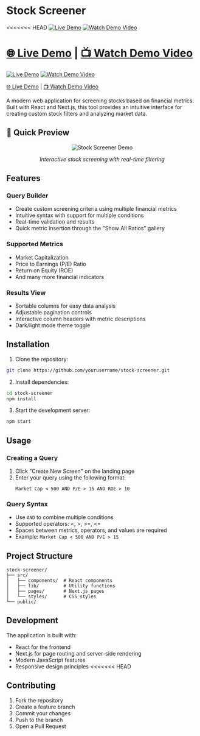 # Stock Screener

<<<<<<< HEAD
[![Live Demo](https://img.shields.io/badge/Live-Demo-brightgreen.svg)](https://stock-screener-demo.vercel.app)
[![Watch Demo Video](https://img.shields.io/badge/Watch-Demo_Video-red.svg)](https://youtu.be/your-demo-video)

[🌐 Live Demo](https://stock-screener-demo.vercel.app) | [📺 Watch Demo Video](https://youtu.be/your-demo-video)
=======
[![Live Demo](https://img.shields.io/badge/Live-Demo-brightgreen.svg)](https://stock-screener-tool-rosy.vercel.app/)
[![Watch Demo Video](https://img.shields.io/badge/Watch-Demo_Video-red.svg)](https://youtu.be/your-demo-video)

[🌐 Live Demo](https://stock-screener-tool-rosy.vercel.app/) | [📺 Watch Demo Video](https://youtu.be/your-demo-video)


A modern web application for screening stocks based on financial metrics. Built with React and Next.js, this tool provides an intuitive interface for creating custom stock filters and analyzing market data.

## 🎯 Quick Preview

<div align="center">
  <img src="/api/placeholder/800/400" alt="Stock Screener Demo" />
  <p><i>Interactive stock screening with real-time filtering</i></p>
</div>

## Features

### Query Builder
- Create custom screening criteria using multiple financial metrics
- Intuitive syntax with support for multiple conditions
- Real-time validation and results
- Quick metric insertion through the "Show All Ratios" gallery

### Supported Metrics
- Market Capitalization
- Price to Earnings (P/E) Ratio
- Return on Equity (ROE)
- And many more financial indicators

### Results View
- Sortable columns for easy data analysis
- Adjustable pagination controls
- Interactive column headers with metric descriptions
- Dark/light mode theme toggle

## Installation

1. Clone the repository:
```bash
git clone https://github.com/yourusername/stock-screener.git
```

2. Install dependencies:
```bash
cd stock-screener
npm install
```

3. Start the development server:
```bash
npm start
```

## Usage

### Creating a Query
1. Click "Create New Screen" on the landing page
2. Enter your query using the following format:
   ```
   Market Cap < 500 AND P/E > 15 AND ROE > 10
   ```

### Query Syntax
- Use `AND` to combine multiple conditions
- Supported operators: <, >, >=, <=
- Spaces between metrics, operators, and values are required
- Example: `Market Cap < 500 AND P/E > 15`

## Project Structure

```
stock-screener/
├── src/
│   ├── components/  # React components
│   ├── lib/         # Utility functions
│   ├── pages/       # Next.js pages
│   └── styles/      # CSS styles
└── public/
```

## Development

The application is built with:
- React for the frontend
- Next.js for page routing and server-side rendering
- Modern JavaScript features
- Responsive design principles
<<<<<<< HEAD

## Contributing

1. Fork the repository
2. Create a feature branch
3. Commit your changes
4. Push to the branch
5. Open a Pull Request


